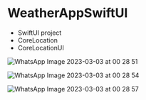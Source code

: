 # WeatherAppSwiftUI

* SwiftUI project
* CoreLocation
* CoreLocationUI

![WhatsApp Image 2023-03-03 at 00 28 51](https://user-images.githubusercontent.com/85077754/222560128-60c3b146-58af-4fd2-891c-7ce29b861cf0.jpeg)

![WhatsApp Image 2023-03-03 at 00 28 54](https://user-images.githubusercontent.com/85077754/222560785-e504e921-070f-4c43-aa92-7a1c3ee866e8.jpeg)

![WhatsApp Image 2023-03-03 at 00 28 57](https://user-images.githubusercontent.com/85077754/222560895-34420643-fe15-4e0a-ace6-bd12c6af5c9b.jpeg)

